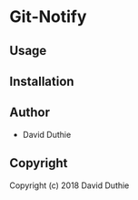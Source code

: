 # Git-Notify

## Usage

## Installation

## Author

* David Duthie

## Copyright

Copyright (c) 2018 David Duthie

